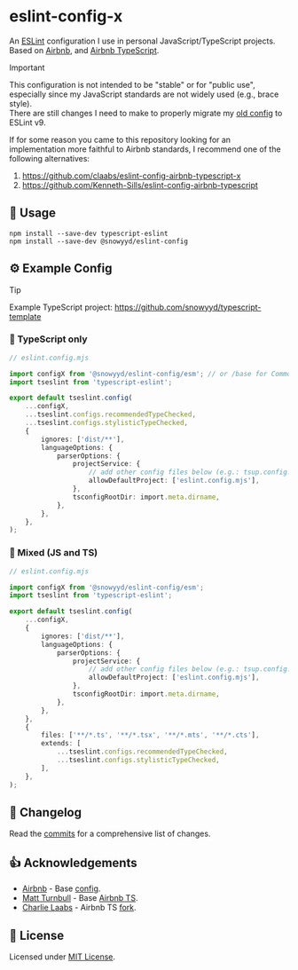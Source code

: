 # eslint-config-x

An [ESLint](https://eslint.org/) configuration I use in personal JavaScript/TypeScript projects.  
Based on [Airbnb](https://github.com/airbnb/javascript), and [Airbnb TypeScript](https://github.com/claabs/eslint-config-airbnb-typescript-x).

> [!IMPORTANT]
> This configuration is not intended to be "stable" or for "public use", especially since my JavaScript standards are not widely used (e.g., brace style).  
> There are still changes I need to make to properly migrate my [old config](https://github.com/snowyyd/eslint-config-n0bodysec) to ESLint v9.
>
> If for some reason you came to this repository looking for an implementation more faithful to Airbnb standards, I recommend one of the following alternatives:
> 1. https://github.com/claabs/eslint-config-airbnb-typescript-x
> 2. https://github.com/Kenneth-Sills/eslint-config-airbnb-typescript

## 🚀 Usage

```shell
npm install --save-dev typescript-eslint
npm install --save-dev @snowyyd/eslint-config
```

## ⚙️ Example Config

> [!TIP]
> Example TypeScript project: https://github.com/snowyyd/typescript-template

### 🥝 TypeScript only
```ts
// eslint.config.mjs

import configX from '@snowyyd/eslint-config/esm'; // or /base for CommonJS
import tseslint from 'typescript-eslint';

export default tseslint.config(
	...configX,
	...tseslint.configs.recommendedTypeChecked,
	...tseslint.configs.stylisticTypeChecked,
	{
		ignores: ['dist/**'],
		languageOptions: {
			parserOptions: {
				projectService: {
					// add other config files below (e.g.: tsup.config.ts)
					allowDefaultProject: ['eslint.config.mjs'],
				},
				tsconfigRootDir: import.meta.dirname,
			},
		},
	},
);

```

### 🍉 Mixed (JS and TS)
```ts
// eslint.config.mjs

import configX from '@snowyyd/eslint-config/esm';
import tseslint from 'typescript-eslint';

export default tseslint.config(
	...configX,
	{
		ignores: ['dist/**'],
		languageOptions: {
			parserOptions: {
				projectService: {
					// add other config files below (e.g.: tsup.config.ts)
					allowDefaultProject: ['eslint.config.mjs'],
				},
				tsconfigRootDir: import.meta.dirname,
			},
		},
	},
	{
		files: ['**/*.ts', '**/*.tsx', '**/*.mts', '**/*.cts'],
		extends: [
			...tseslint.configs.recommendedTypeChecked,
			...tseslint.configs.stylisticTypeChecked,
		],
	},
);
```

## 📝 Changelog

Read the [commits](../../commits) for a comprehensive list of changes.

## 👍 Acknowledgements

- [Airbnb](https://github.com/airbnb) - Base [config](https://github.com/airbnb/javascript).
- [Matt Turnbull](https://github.com/iamturns) - Base [Airbnb TS](https://github.com/iamturns/eslint-config-airbnb-typescript).
- [Charlie Laabs](https://github.com/claabs) - Airbnb TS [fork](https://github.com/claabs/eslint-config-airbnb-typescript-x).

## 📜 License

Licensed under [MIT License](LICENSE).
